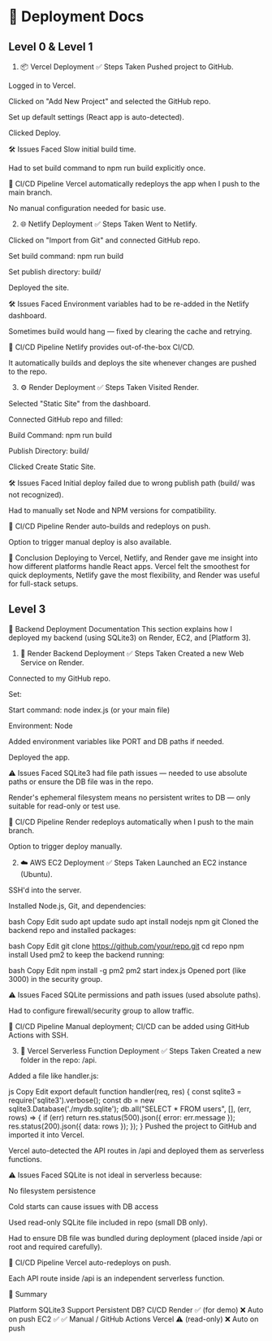 # 📘 Deployment Docs

## Level 0 & Level 1

1. 📦 Vercel Deployment
✅ Steps Taken
Pushed project to GitHub.

Logged in to Vercel.

Clicked on "Add New Project" and selected the GitHub repo.

Set up default settings (React app is auto-detected).

Clicked Deploy.

🛠 Issues Faced
Slow initial build time.

Had to set build command to npm run build explicitly once.

🔁 CI/CD Pipeline
Vercel automatically redeploys the app when I push to the main branch.

No manual configuration needed for basic use.

2. 🌐 Netlify Deployment
✅ Steps Taken
Went to Netlify.

Clicked on "Import from Git" and connected GitHub repo.

Set build command: npm run build

Set publish directory: build/

Deployed the site.

🛠 Issues Faced
Environment variables had to be re-added in the Netlify dashboard.

Sometimes build would hang — fixed by clearing the cache and retrying.

🔁 CI/CD Pipeline
Netlify provides out-of-the-box CI/CD.

It automatically builds and deploys the site whenever changes are pushed to the repo.

3. ⚙️ Render Deployment
✅ Steps Taken
Visited Render.

Selected "Static Site" from the dashboard.

Connected GitHub repo and filled:

Build Command: npm run build

Publish Directory: build/

Clicked Create Static Site.

🛠 Issues Faced
Initial deploy failed due to wrong publish path (build/ was not recognized).

Had to manually set Node and NPM versions for compatibility.

🔁 CI/CD Pipeline
Render auto-builds and redeploys on push.

Option to trigger manual deploy is also available.

🧪 Conclusion
Deploying to Vercel, Netlify, and Render gave me insight into how different platforms handle React apps. Vercel felt the smoothest for quick deployments, Netlify gave the most flexibility, and Render was useful for full-stack setups.

## Level 3

🧩 Backend Deployment Documentation
This section explains how I deployed my backend (using SQLite3) on Render, EC2, and [Platform 3].

1. 🚀 Render Backend Deployment
✅ Steps Taken
Created a new Web Service on Render.

Connected to my GitHub repo.

Set:

Start command: node index.js (or your main file)

Environment: Node

Added environment variables like PORT and DB paths if needed.

Deployed the app.

⚠️ Issues Faced
SQLite3 had file path issues — needed to use absolute paths or ensure the DB file was in the repo.

Render's ephemeral filesystem means no persistent writes to DB — only suitable for read-only or test use.

🔁 CI/CD Pipeline
Render redeploys automatically when I push to the main branch.

Option to trigger deploy manually.

2. ☁️ AWS EC2 Deployment
✅ Steps Taken
Launched an EC2 instance (Ubuntu).

SSH'd into the server.

Installed Node.js, Git, and dependencies:

bash
Copy
Edit
sudo apt update
sudo apt install nodejs npm git
Cloned the backend repo and installed packages:

bash
Copy
Edit
git clone https://github.com/your/repo.git
cd repo
npm install
Used pm2 to keep the backend running:

bash
Copy
Edit
npm install -g pm2
pm2 start index.js
Opened port (like 3000) in the security group.

⚠️ Issues Faced
SQLite permissions and path issues (used absolute paths).

Had to configure firewall/security group to allow traffic.

🔁 CI/CD Pipeline
Manual deployment; CI/CD can be added using GitHub Actions with SSH.

3. 🧬 Vercel Serverless Function Deployment
✅ Steps Taken
Created a new folder in the repo: /api.

Added a file like handler.js:

js
Copy
Edit
export default function handler(req, res) {
  const sqlite3 = require('sqlite3').verbose();
  const db = new sqlite3.Database('./mydb.sqlite');
  db.all("SELECT * FROM users", [], (err, rows) => {
    if (err) return res.status(500).json({ error: err.message });
    res.status(200).json({ data: rows });
  });
}
Pushed the project to GitHub and imported it into Vercel.

Vercel auto-detected the API routes in /api and deployed them as serverless functions.

⚠️ Issues Faced
SQLite is not ideal in serverless because:

No filesystem persistence

Cold starts can cause issues with DB access

Used read-only SQLite file included in repo (small DB only).

Had to ensure DB file was bundled during deployment (placed inside /api or root and required carefully).

🔁 CI/CD Pipeline
Vercel auto-redeploys on push.

Each API route inside /api is an independent serverless function.

🧠 Summary

Platform	SQLite3 Support	Persistent DB?	CI/CD
Render	✅ (for demo)	❌	Auto on push
EC2	✅	✅	Manual / GitHub Actions
Vercel	⚠️ (read-only)	❌	Auto on push
